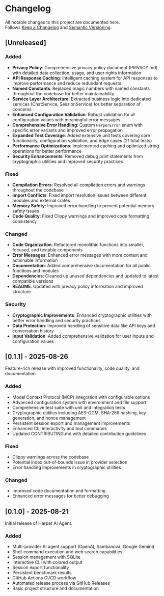 # Changelog

All notable changes to this project are documented here.  
Follows [Keep a Changelog](https://keepachangelog.com/en/1.0.0/) and [Semantic Versioning](https://semver.org/spec/v2.0.0.html).

## [Unreleased]

### Added
- **Privacy Policy**: Comprehensive privacy policy document (PRIVACY.md) with detailed data collection, usage, and user rights information
- **API Response Caching**: Intelligent caching system for API responses to improve performance and reduce redundant requests
- **Named Constants**: Replaced magic numbers with named constants throughout the codebase for better maintainability
- **Service Layer Architecture**: Extracted business logic into dedicated services (ChatService, SessionService) for better separation of concerns
- **Enhanced Configuration Validation**: Robust validation for all configuration values with meaningful error messages
- **Comprehensive Error Handling**: Custom `HarperError` enum with specific error variants and improved error propagation
- **Expanded Test Coverage**: Added extensive unit tests covering core functionality, configuration validation, and edge cases (21 total tests)
- **Performance Optimizations**: Implemented caching and optimized string operations for better performance
- **Security Enhancements**: Removed debug print statements from cryptographic utilities and improved security practices

### Fixed
- **Compilation Errors**: Resolved all compilation errors and warnings throughout the codebase
- **Import Conflicts**: Fixed import resolution issues between different modules and external crates
- **Memory Safety**: Improved error handling to prevent potential memory safety issues
- **Code Quality**: Fixed Clippy warnings and improved code formatting consistency

### Changed
- **Code Organization**: Refactored monolithic functions into smaller, focused, and testable components
- **Error Messages**: Enhanced error messages with more context and actionable information
- **Documentation**: Added comprehensive documentation for all public functions and modules
- **Dependencies**: Cleaned up unused dependencies and updated to latest compatible versions
- **README**: Updated with privacy policy information and improved structure

### Security
- **Cryptographic Improvements**: Enhanced cryptographic utilities with better error handling and security practices
- **Data Protection**: Improved handling of sensitive data like API keys and conversation history
- **Input Validation**: Added comprehensive validation for user inputs and configuration values

## [0.1.1] - 2025-08-26
Feature-rich release with improved functionality, code quality, and documentation.

### Added
- Model Context Protocol (MCP) integration with configurable options
- Advanced configuration system with environment and file support
- Comprehensive test suite with unit and integration tests
- Cryptographic utilities including AES-GCM, SHA-256 hashing, key generation, and nonce management
- Persistent session export and management improvements
- Enhanced CLI interactivity and tool commands
- Updated CONTRIBUTING.md with detailed contribution guidelines

### Fixed
- Clippy warnings across the codebase
- Potential index out-of-bounds issue in provider selection
- Error handling improvements in cryptographic utilities

### Changed
- Improved code documentation and formatting
- Enhanced error messages for better debugging

## [0.1.0] - 2025-08-21
Initial release of Harper AI Agent.

### Added
- Multi-provider AI agent support (OpenAI, Sambanova, Google Gemini)
- Shell command execution and web search capabilities
- Session management with SQLite
- Interactive CLI with colored output
- Session export functionality
- Persistent benchmark results
- GitHub Actions CI/CD workflow
- Automated release process via GitHub Releases
- Basic project structure and documentation
